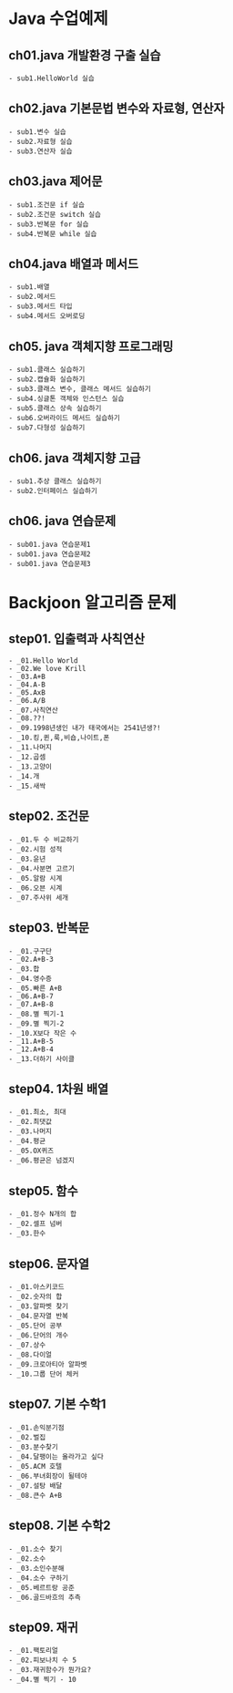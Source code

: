 # Java 수업예제

## ch01.java 개발환경 구출 실습
	- sub1.HelloWorld 실습
	
## ch02.java 기본문법 변수와 자료형, 연산자
	- sub1.변수 실습
	- sub2.자료형 실습
	- sub3.연산자 실습	
	
## ch03.java 제어문
	- sub1.조건문 if 실습
	- sub2.조건문 switch 실습
	- sub3.반복문 for 실습
	- sub4.반복문 while 실습

## ch04.java 배열과 메서드
	- sub1.배열
	- sub2.메서드
	- sub3.메서드 타입
	- sub4.메서드 오버로딩
	
## ch05. java 객체지향 프로그래밍
	- sub1.클래스 실습하기
	- sub2.캡슐화 실습하기
	- sub3.클래스 변수, 클래스 메서드 실습하기
	- sub4.싱글톤 객체와 인스턴스 실습
	- sub5.클래스 상속 실습하기
	- sub6.오버라이드 메서드 실습하기
	- sub7.다형성 실습하기
	
## ch06. java 객체지향 고급
	- sub1.추상 클래스 실습하기
	- sub2.인터페이스 실습하기
	
## ch06. java 연습문제
	- sub01.java 연습문제1
	- sub01.java 연습문제2
	- sub01.java 연습문제3
	
# Backjoon 알고리즘 문제

## step01. 입출력과 사칙연산
	- _01.Hello World
	- _02.We love Krill
	- _03.A+B
	- _04.A-B
	- _05.AxB
	- _06.A/B
	- _07.사칙연산
	- _08.??!
	- _09.1998년생인 내가 태국에서는 2541년생?!
	- _10.킹,퀸,룩,비숍,나이트,폰
	- _11.나머지
	- _12.곱셈
	- _13.고양이
	- _14.개
	- _15.새싹
	
## step02. 조건문
	- _01.두 수 비교하기
	- _02.시험 성적
	- _03.윤년
	- _04.사분면 고르기
	- _05.알람 시계
	- _06.오븐 시계
	- _07.주사위 세개
	
## step03. 반복문
	- _01.구구단
	- _02.A+B-3
	- _03.합
	- _04.영수증
	- _05.빠른 A+B
	- _06.A+B-7
	- _07.A+B-8
	- _08.별 찍기-1
	- _09.별 찍기-2
	- _10.X보다 작은 수
	- _11.A+B-5
	- _12.A+B-4
	- _13.더하기 사이클
	
## step04. 1차원 배열
	- _01.최소, 최대
	- _02.최댓값
	- _03.나머지
	- _04.평균
	- _05.OX퀴즈
	- _06.평균은 넘겠지
	

## step05. 함수
	- _01.정수 N개의 합
	- _02.셀프 넘버
	- _03.한수
	
## step06. 문자열
	- _01.아스키코드
	- _02.숫자의 합
	- _03.알파벳 찾기
	- _04.문자열 반복
	- _05.단어 공부
	- _06.단어의 개수
	- _07.상수
	- _08.다이얼
	- _09.크로아티아 알파벳
	- _10.그룹 단어 체커
	
## step07. 기본 수학1
	- _01.손익분기점
	- _02.벌집
	- _03.분수찾기
	- _04.달팽이는 올라가고 싶다
	- _05.ACM 호텔
	- _06.부녀회장이 될테야
	- _07.설탕 배달
	- _08.큰수 A+B
	
## step08. 기본 수학2
	- _01.소수 찾기
	- _02.소수
	- _03.소인수분해
	- _04.소수 구하기
	- _05.베르트랑 공준
	- _06.골드바흐의 추측
	
## step09. 재귀
	- _01.팩토리얼
	- _02.피보나치 수 5
	- _03.재귀함수가 뭔가요?
	- _04.별 찍기 - 10
	


	
